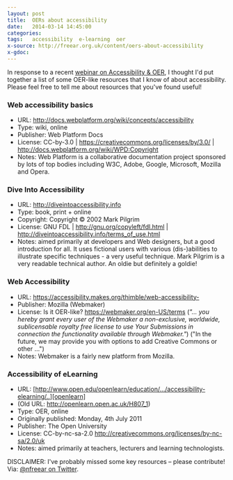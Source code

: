 ```yaml
---
layout: post
title:  OERs about accessibility
date:   2014-03-14 14:45:00
categories:
tags:   accessibility  e-learning  oer
x-source: http://freear.org.uk/content/oers-about-accessibility
x-gdoc:
---
```



In response to a recent [webinar on Accessibility & OER][event], I thought I'd
put together a list of some OER-like resources that I know of about accessibility.
Please feel free to tell me about resources that you've found useful!


### Web accessibility basics

* URL: <http://docs.webplatform.org/wiki/concepts/accessibility>
* Type: wiki, online
* Publisher: Web Platform Docs
* License: CC-by-3.0 | <https://creativecommons.org/licenses/by/3.0/> |
  <http://docs.webplatform.org/wiki/WPD:Copyright>
* Notes: Web Platform is a collaborative documentation project sponsored by lots
  of top bodies including W3C, Adobe, Google, Microsoft, Mozilla and Opera.


### Dive Into Accessibility

* URL: http://diveintoaccessibility.info
* Type: book, print + online
* Copyright: Copyright © 2002 Mark Pilgrim
* License: GNU FDL | <http://gnu.org/copyleft/fdl.html> |
  <http://diveintoaccessibility.info/terms_of_use.html>
* Notes: aimed primarily at developers and Web designers, but a good introduction
  for all. It uses fictional users with various (dis-)abilities to illustrate
  specific techniques - a very useful technique.
  Mark Pilgrim is a very readable technical author. An oldie but definitely a goldie!


### Web Accessibility

* URL: <https://accessibility.makes.org/thimble/web-accessibility->
* Publisher: Mozilla (Webmaker)
* License: Is it OER-like? <https://webmaker.org/en-US/terms>
  (_"... you hereby grant every user of the Webmaker a non-exclusive, worldwide,
  sublicensable royalty free license to use Your Submissions in connection the
  functionality available through Webmaker."_)
  ("In the future, we may provide you with options to add Creative Commons or other …")
* Notes: Webmaker is a fairly new platform from Mozilla.


### Accessibility of eLearning

* URL: [http://www.open.edu/openlearn/education/.../accessibility-elearning/..][openlearn]
* (Old URL: <http://openlearn.open.ac.uk/H807_1>)
* Type: OER, online
* Originally published: Monday, 4th July 2011
* Publisher: The Open University
* License: CC-by-nc-sa-2.0 <http://creativecommons.org/licenses/by-nc-sa/2.0/uk>
* Notes: aimed primarily at teachers, lecturers and learning technologists.


DISCLAIMER: I've probably missed some key resources – please contribute!
Via: [@nfreear on Twitter][nick].


[event]: http://oerresearchhub.org/news-and-events/oer-research-hub-webinar-programme/accessibility-oer/
[openlearn]: http://www.open.edu/openlearn/education/professional-development-education/accessibility-elearning/content-section-0
[nick]: http://twitter.com/nfreear
